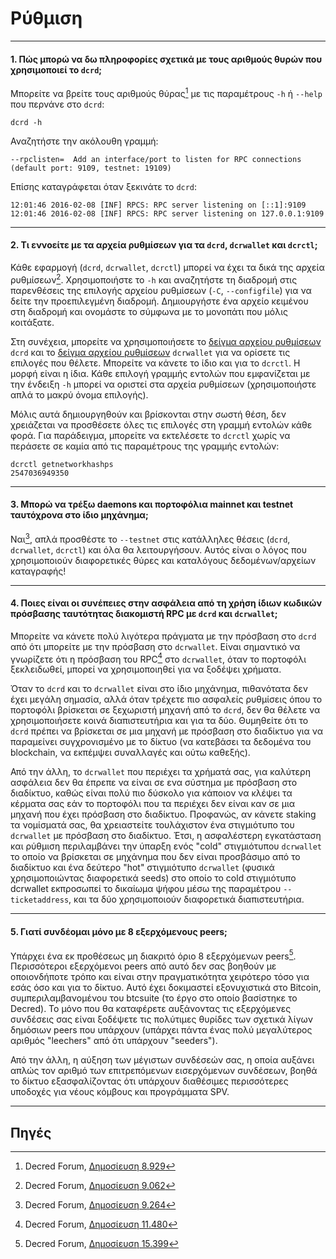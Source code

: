 # <i class="fa fa-desktop"></i> Ρύθμιση 

---

#### 1. Πώς μπορώ να δω πληροφορίες σχετικά με τους αριθμούς θυρών που χρησιμοποιεί το `dcrd`;

Μπορείτε να βρείτε τους αριθμούς θύρας[^8929] με τις παραμέτρους `-h` ή `--help` που περνάνε στο `dcrd`:

```no-highlight
dcrd -h
```

Αναζητήστε την ακόλουθη γραμμή:

```no-highlight
--rpclisten=  Add an interface/port to listen for RPC connections (default port: 9109, testnet: 19109)
```

Επίσης καταγράφεται όταν ξεκινάτε το `dcrd`:

```no-highlight
12:01:46 2016-02-08 [INF] RPCS: RPC server listening on [::1]:9109
12:01:46 2016-02-08 [INF] RPCS: RPC server listening on 127.0.0.1:9109
```

---

#### 2. Τι εννοείτε με τα αρχεία ρυθμίσεων για τα `dcrd`, `dcrwallet` και `dcrctl`;

Κάθε εφαρμογή (`dcrd`, `dcrwallet`, `dcrctl`) μπορεί να έχει τα δικά της αρχεία ρυθμίσεων[^9055]. Χρησιμοποιήστε το `-h` και αναζητήστε τη διαδρομή στις παρενθέσεις της επιλογής αρχείου ρυθμίσεων (`-C`, `--configfile`) για να δείτε την προεπιλεγμένη διαδρομή. Δημιουργήστε ένα αρχείο κειμένου στη διαδρομή και ονομάστε το σύμφωνα με το μονοπάτι που μόλις κοιτάξατε.

Στη συνέχεια, μπορείτε να χρησιμοποιήσετε το [δείγμα αρχείου ρυθμίσεων](https://github.com/decred/dcrd/blob/master/sample-dcrd.conf) `dcrd` και το [δείγμα αρχείου ρυθμίσεων](https://github.com/decred/dcrwallet/blob/master/sample-dcrwallet.conf) `dcrwallet` για να ορίσετε τις επιλογές που θέλετε. Μπορείτε να κάνετε το ίδιο και για το `dcrctl`. Η μορφή είναι η ίδια. Κάθε επιλογή γραμμής εντολών που εμφανίζεται με την ένδειξη `-h` μπορεί να οριστεί στα αρχεία ρυθμίσεων (χρησιμοποιήστε απλά το μακρύ όνομα επιλογής).

Μόλις αυτά δημιουργηθούν και βρίσκονται στην σωστή θέση, δεν χρειάζεται να προσθέσετε όλες τις επιλογές στη γραμμή εντολών κάθε φορά. Για παράδειγμα, μπορείτε να εκτελέσετε το `dcrctl` χωρίς να περάσετε σε καμία από τις παραμέτρους της γραμμής εντολών:

```no-highlight
dcrctl getnetworkhashps
2547036949350
```

---

#### 3. Μπορώ να τρέξω daemons και πορτοφόλια mainnet και testnet ταυτόχρονα στο ίδιο μηχάνημα;

Ναι[^9264], απλά προσθέστε το `--testnet` στις κατάλληλες θέσεις (`dcrd`, `dcrwallet`, `dcrctl`) και όλα θα λειτουργήσουν. Αυτός είναι ο λόγος που χρησιμοποιούν διαφορετικές θύρες και καταλόγους δεδομένων/αρχείων καταγραφής!

---

#### 4. Ποιες είναι οι συνέπειες στην ασφάλεια από τη χρήση ίδιων κωδικών πρόσβασης ταυτότητας διακομιστή RPC με `dcrd` και `dcrwallet`;

Μπορείτε να κάνετε πολύ λιγότερα πράγματα με την πρόσβαση στο `dcrd` από ότι μπορείτε με την πρόσβαση στο `dcrwallet`. Είναι σημαντικό να γνωρίζετε ότι η πρόσβαση του RPC[^11480] στο `dcrwallet`, όταν το πορτοφόλι ξεκλειδωθεί, μπορεί να χρησιμοποιηθεί για να ξοδέψει χρήματα.

Όταν το `dcrd` και το `dcrwallet` είναι στο ίδιο μηχάνημα, πιθανότατα δεν έχει μεγάλη σημασία, αλλά όταν τρέχετε πιο ασφαλείς ρυθμίσεις όπου το πορτοφόλι βρίσκεται σε ξεχωριστή μηχανή από το `dcrd`, δεν θα θέλετε να χρησιμοποιήσετε κοινά διαπιστευτήρια και για τα δύο. Θυμηθείτε ότι το `dcrd` πρέπει να βρίσκεται σε μια μηχανή με πρόσβαση στο διαδίκτυο για να παραμείνει συγχρονισμένο με το δίκτυο (να κατεβάσει τα δεδομένα του blockchain, να εκπέμψει συναλλαγές και ούτω καθεξής).

Από την άλλη, το `dcrwallet` που περιέχει τα χρήματά σας, για καλύτερη ασφάλεια δεν θα έπρεπε να είναι σε ενα σύστημα με πρόσβαση στο διαδίκτυο, καθώς είναι πολύ πιο δύσκολο για κάποιον να κλέψει τα κέρματα σας εάν το πορτοφόλι που τα περιέχει δεν είναι καν σε μια μηχανή που έχει πρόσβαση στο διαδίκτυο. Προφανώς, αν κάνετε staking τα νομίσματά σας, θα χρειαστείτε τουλάχιστον ένα στιγμιότυπο του `dcrwallet` με πρόσβαση στο διαδίκτυο. Έτσι, η ασφαλέστερη εγκατάσταση και ρύθμιση περιλαμβάνει την ύπαρξη ενός "cold" στιγμιότυπου `dcrwallet` το οποίο να βρίσκεται σε μηχάνημα που δεν είναι προσβάσιμο από το διαδίκτυο και ένα δεύτερο "hot" στιγμιότυπο `dcrwallet` (φυσικά χρησιμοποιώντας διαφορετικά seeds) στο οποίο το cold στιγμιότυπο dcrwallet εκπροσωπεί το δικαίωμα ψήφου μέσω της παραμέτρου `--ticketaddress`, και τα δύο χρησιμοποιούν διαφορετικά διαπιστευτήρια.

---

#### 5. Γιατί συνδέομαι μόνο με 8 εξερχόμενους peers;

Υπάρχει ένα εκ προθέσεως μη διακριτό όριο 8 εξερχόμενων peers[^15399]. Περισσότεροι εξερχόμενοι peers από αυτό δεν σας βοηθούν με οποιονδήποτε τρόπο και είναι στην πραγματικότητα χειρότερο τόσο για εσάς όσο και για το δίκτυο. Αυτό έχει δοκιμαστεί εξονυχιστικά στο Bitcoin, συμπεριλαμβανομένου του btcsuite (το έργο στο οποίο βασίστηκε το Decred). Το μόνο που θα καταφέρετε αυξάνοντας τις εξερχόμενες συνδέσεις σας είναι ξοδέψετε τις πολύτιμες θυρίδες των σχετικά λίγων δημόσιων peers που υπάρχουν (υπάρχει πάντα ένας πολύ μεγαλύτερος αριθμός "leechers" από ότι υπάρχουν "seeders").

Από την άλλη, η αύξηση των μέγιστων συνδέσεών σας, η οποία αυξάνει απλώς τον αριθμό των επιτρεπόμενων εισερχόμενων συνδέσεων, βοηθά το δίκτυο εξασφαλίζοντας ότι υπάρχουν διαθέσιμες περισσότερες υποδοχές για νέους κόμβους και προγράμματα SPV.

---

## <i class="fa fa-book"></i> Πηγές 

[^8929]: Decred Forum, [Δημοσίευση 8.929](https://forum.decred.org/threads/600/#post-8929)
[^9055]: Decred Forum, [Δημοσίευση 9.062](https://forum.decred.org/threads/472/page-12#post-9062)
[^9264]: Decred Forum, [Δημοσίευση 9.264](https://forum.decred.org/threads/626/#post-9264)
[^11480]: Decred Forum, [Δημοσίευση 11.480](https://forum.decred.org/threads/428/#post-11480)
[^15399]: Decred Forum, [Δημοσίευση 15.399](https://forum.decred.org/threads/1371/page-2#post-15399)
